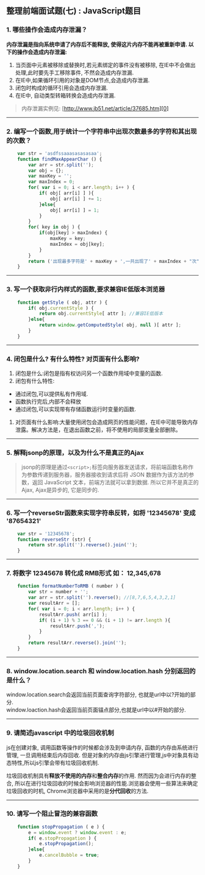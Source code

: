 ## 整理前端面试题(七) : JavaScript题目


### **1. 哪些操作会造成内存泄漏？**

**内存泄漏是指向系统申请了内存后不能释放, 使得这片内存不能再被重新申请. 以下的操作会造成内存泄漏:**

1. 当页面中元素被移除或替换时,若元素绑定的事件没有被移除, 在IE中不会做出处理,此时要先手工移除事件, 不然会造成内存泄漏.
1. 在IE中,如果循环引用的对象是DOM节点,会造成内存泄漏.
1. 闭包时构成的循环引用会造成内存泄漏.
1. 在IE中, 自动类型转箱转换会造成内存泄漏.

> 内存泄漏实例见: [http://www.jb51.net/article/37685.htm][0]

- - -

### **2. 编写一个函数,用于统计一个字符串中出现次数最多的字符和其出现的次数？**

```js
    var str = 'asdfssaaasasasasaa';
    function findMaxAppearChar () {
        var arr = str.split('');
        var obj = {};
        var maxKey = ''; 
        var maxIndex = 0;
        for( var i = 0; i < arr.length; i++ ) {
            if( obj[ arr[i] ] ){
                obj[ arr[i] ] += 1;
            }else{
                obj[ arr[i] ] = 1;
            }
        }
        for( key in obj ) {
            if(obj[key] > maxIndex) {
                maxKey = key;
                maxIndex = obj[key];
            }
        }
        return ('出现最多字符是' + maxKey + ',一共出现了' + maxIndex + "次");
    }
```

- - -

### **3. 写一个获取非行内样式的函数,要求兼容IE低版本浏览器**

```js
    function getStyle ( obj, attr ) {
        if( obj.currentStyle ) {
            return obj.currentStyle[ attr ]; //兼容IE低版本
        }else{
            return window.getComputedStyle( obj, null )[ attr ];
        }
    }
```

- - -

### **4. 闭包是什么? 有什么特性? 对页面有什么影响?**

1. 闭包是什么:闭包是指有权访问另一个函数作用域中变量的函数.
1. 闭包有什么特性: 
  * 通过闭包,可以提供私有作用域.
  * 函数执行完后,内部不会释放
  * 通过闭包,可以实现带有存储函数运行时变量的函数.
1. 对页面有什么影响:大量使用闭包会造成网页的性能问题，在IE中可能导致内存泄露。解决方法是，在退出函数之前，将不使用的局部变量全部删除。

- - -

### **5. 解释jsonp的原理，以及为什么不是真正的Ajax**

> jsonp的原理是通过`<script>;`标签向服务器发送请求，将前端函数名称作为参数传递到服务器，服务器接收到请求后将 JSON 数据作为该方法的参数，返回 JavaScript 文本，前端方法就可以拿到数据. 所以它并不是真正的Ajax, Ajax是异步的, 它是同步的.

- - -

### **6. 写一个reverseStr函数来实现字符串反转，如将 '12345678' 变成 '87654321'**

```js
    var str = '12345678';
    function reverseStr (str) {
        return str.split('').reverse().join('');
    }
```

- - -

### **7. 将数字 12345678 转化成 RMB形式 如： 12,345,678**

```js
    function formatNumberToRMB ( number ) {
        var str = number + '';
        var arr = str.split('').reverse(); //[8,7,6,5,4,3,2,1]
        var resultArr = [];
        for( var i = 0; i < arr.length; i++ ) {
            resultArr.push( arr[i] );
            if( (i + 1) % 3 == 0 && (i + 1) != arr.length ){
                resultArr.push(',');
            }
        }
        return resultArr.reverse().join('');
    }
```

- - -

### **8. window.location.search 和 window.location.hash 分别返回的是什么？**

window.location.search会返回当前页面查询字符部分, 也就是url中以?开始的部分.  
window.loaction.hash会返回当前页面锚点部分,也就是url中以#开始的部分.

- - -

### **9. 请简述javascript 中的垃圾回收机制**

js在创建对象, 调用函数等操作的时候都会涉及到申请内存, 函数的内存由系统进行管理, 一旦调用结束后内存回收. 但是对象的内存由js引擎进行管理,js中对象具有动态特性,所以js引擎会带有垃圾回收机制.

垃圾回收机制具有**释放不使用的内存**和**整合内存**的作用. 然而因为会进行内存的整合, 所以在进行垃圾回收的时候会影响浏览器的性能.浏览器会使用一些算法来确定垃圾回收的时机, Chrome浏览器中采用的是**分代回收**的方法.

- - -

### **10. 请写一个阻止冒泡的兼容函数**

```js
    function stopPropagation ( e ) {
        e = window.event ? window.event : e;
        if( e.stopPropagation ) {
            e.stopPropagation();
        }else{
            e.cancelBubble = true;
        }
    }
```


[0]: http://www.jb51.net/article/37685.htm